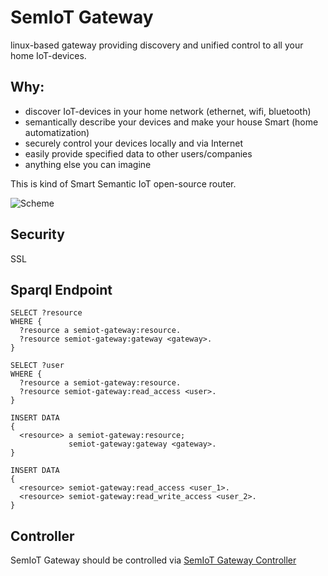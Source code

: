 # SemIoT Gateway

linux-based gateway providing discovery and unified control
to all your home IoT-devices.

## Why:

+ discover IoT-devices in your home network (ethernet, wifi, bluetooth)
+ semantically describe your devices and make your house Smart (home automatization)
+ securely control your devices locally and via Internet
+ easily provide specified data to other users/companies
+ anything else you can imagine

This is kind of Smart Semantic IoT open-source router.

![Scheme](https://github.com/semiotproject/semiot-gateway/raw/master/scheme.png)

## Security
SSL

## Sparql Endpoint


```
SELECT ?resource
WHERE {
  ?resource a semiot-gateway:resource.
  ?resource semiot-gateway:gateway <gateway>.
}
```

```
SELECT ?user
WHERE {
  ?resource a semiot-gateway:resource.
  ?resource semiot-gateway:read_access <user>.
}
```

```
INSERT DATA
{
  <resource> a semiot-gateway:resource;
             semiot-gateway:gateway <gateway>.
}
```

```
INSERT DATA
{
  <resource> semiot-gateway:read_access <user_1>.
  <resource> semiot-gateway:read_write_access <user_2>.
}
```

## Controller

SemIoT Gateway should be controlled via [SemIoT Gateway Controller](https://github.com/semiotproject/semiot-gateway-controller)
